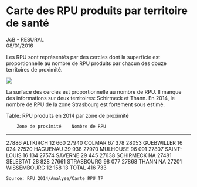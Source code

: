 # Carte des RPU produits par territoire de santé
JcB - RESURAL  
08/01/2016  

Les RPU sont représentés par des cercles dont la superficie est proportionnelle au nombre de RPU produits par chacun des douze territoires de proximité.





![](carte_rpu_tp_prod_files/figure-html/carte_prod-1.png)

La surface des cercles est proportionnelle au nombre de RPU. Il manque des informations sur deux territoires: Schirmeck et Thann. En 2014, le nombre de RPU de la zone Strasbourg est fortement sous estimé.


Table: RPU produits en 2014 par zone de proximité

        Zone de proximité    Nombre de RPU
------  ------------------  --------------
27886   ALTKIRCH                    12 660
27940   COLMAR                      67 378
28053   GUEBWILLER                  16 024
27520   HAGUENAU                    39 938
27970   MULHOUSE                    96 091
27807   SAINT-LOUIS                 16 134
27574   SAVERNE                     29 445
27638   SCHIRMECK                       NA
27481   SELESTAT                    28 828
27661   STRASBOURG                  98 077
27868   THANN                           NA
27201   WISSEMBOURG                 12 158
13      TOTAL                      416 733

```
Source: RPU_2014/Analyse/Carte_RPU_TP
```

